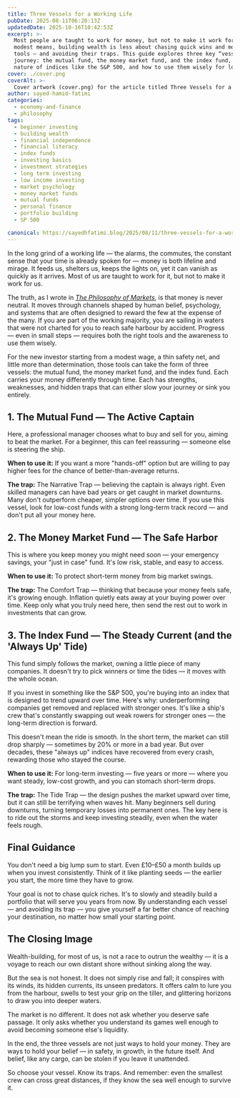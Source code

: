 ```yaml
---
title: Three Vessels for a Working Life
pubDate: 2025-08-11T06:20:13Z
updatedDate: 2025-10-16T10:42:53Z
excerpt: >-
  Most people are taught to work for money, but not to make it work for them. For new investors with
  modest means, building wealth is less about chasing quick wins and more about choosing the right
  tools — and avoiding their traps. This guide explores three key “vessels” for your financial
  journey: the mutual fund, the money market fund, and the index fund, including the “always up”
  nature of indices like the S&P 500, and how to use them wisely for long-term growth.
cover: ./cover.png
coverAlt: >-
  Cover artwork (cover.png) for the article titled Three Vessels for a Working Life.
author: sayed-hamid-fatimi
categories:
  - economy-and-finance
  - philosophy
tags:
  - beginner investing
  - building wealth
  - financial independence
  - financial literacy
  - index funds
  - investing basics
  - investment strategies
  - long term investing
  - low income investing
  - market psychology
  - money market funds
  - mutual funds
  - personal finance
  - portfolio building
  - SP 500

canonical: https://sayedhfatimi.blog/2025/08/11/three-vessels-for-a-working-life/
---
```


In the long grind of a working life — the alarms, the commutes, the constant sense that your time is already spoken for — money is both lifeline and mirage. It feeds us, shelters us, keeps the lights on, yet it can vanish as quickly as it arrives. Most of us are taught to work for it, but not to make it work for us.

The truth, as I wrote in [*The Philosophy of Markets*](/books/the-philosophy-of-markets/), is that money is never neutral. It moves through channels shaped by human belief, psychology, and systems that are often designed to reward the few at the expense of the many. If you are part of the working majority, you are sailing in waters that were not charted for you to reach safe harbour by accident. Progress — even in small steps — requires both the right tools and the awareness to use them wisely.

For the new investor starting from a modest wage, a thin safety net, and little more than determination, those tools can take the form of three vessels: the mutual fund, the money market fund, and the index fund. Each carries your money differently through time. Each has strengths, weaknesses, and hidden traps that can either slow your journey or sink you entirely.

## 1. The Mutual Fund — The Active Captain

Here, a professional manager chooses what to buy and sell for you, aiming to beat the market. For a beginner, this can feel reassuring — someone else is steering the ship.

**When to use it:** If you want a more "hands-off" option but are willing to pay higher fees for the chance of better-than-average returns.

**The trap:** The Narrative Trap — believing the captain is always right. Even skilled managers can have bad years or get caught in market downturns. Many don't outperform cheaper, simpler options over time. If you use this vessel, look for low-cost funds with a strong long-term track record — and don't put all your money here.

## 2. The Money Market Fund — The Safe Harbor

This is where you keep money you might need soon — your emergency savings, your "just in case" fund. It's low risk, stable, and easy to access.

**When to use it:** To protect short-term money from big market swings.

**The trap:** The Comfort Trap — thinking that because your money feels safe, it's growing enough. Inflation quietly eats away at your buying power over time. Keep only what you truly need here, then send the rest out to work in investments that can grow.

## 3. The Index Fund — The Steady Current (and the 'Always Up' Tide)

This fund simply follows the market, owning a little piece of many companies. It doesn't try to pick winners or time the tides — it moves with the whole ocean.

If you invest in something like the S&P 500, you're buying into an index that is designed to trend upward over time. Here's why: underperforming companies get removed and replaced with stronger ones. It's like a ship's crew that's constantly swapping out weak rowers for stronger ones — the long-term direction is forward.

This doesn't mean the ride is smooth. In the short term, the market can still drop sharply — sometimes by 20% or more in a bad year. But over decades, these "always up" indices have recovered from every crash, rewarding those who stayed the course.

**When to use it:** For long-term investing — five years or more — where you want steady, low-cost growth, and you can stomach short-term drops.

**The trap:** The Tide Trap — the design pushes the market upward over time, but it can still be terrifying when waves hit. Many beginners sell during downturns, turning temporary losses into permanent ones. The key here is to ride out the storms and keep investing steadily, even when the water feels rough.

## Final Guidance

You don't need a big lump sum to start. Even £10–£50 a month builds up when you invest consistently. Think of it like planting seeds — the earlier you start, the more time they have to grow.

Your goal is not to chase quick riches. It's to slowly and steadily build a portfolio that will serve you years from now. By understanding each vessel — and avoiding its trap — you give yourself a far better chance of reaching your destination, no matter how small your starting point.

## The Closing Image

Wealth-building, for most of us, is not a race to outrun the wealthy — it is a voyage to reach our own distant shore without sinking along the way.

But the sea is not honest. It does not simply rise and fall; it conspires with its winds, its hidden currents, its unseen predators. It offers calm to lure you from the harbour, swells to test your grip on the tiller, and glittering horizons to draw you into deeper waters.

The market is no different. It does not ask whether you deserve safe passage. It only asks whether you understand its games well enough to avoid becoming someone else's liquidity.

In the end, the three vessels are not just ways to hold your money. They are ways to hold your belief — in safety, in growth, in the future itself. And belief, like any cargo, can be stolen if you leave it unattended.

So choose your vessel. Know its traps. And remember: even the smallest crew can cross great distances, if they know the sea well enough to survive it.
